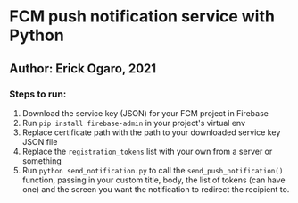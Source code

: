 # FCM push notification service with Python
## Author: Erick Ogaro, 2021
### Steps to run:

1.  Download the service key (JSON) for your FCM project in Firebase
2.  Run `pip install firebase-admin` in your project's virtual env
3.  Replace certificate path with the path to your downloaded service key JSON file
4.  Replace the `registration_tokens` list with your own from a server or something
5.  Run `python send_notification.py` to call the `send_push_notification()` function, passing in your custom
    title, body, the list of tokens (can have one) and the screen you want the notification to redirect
    the recipient to.
